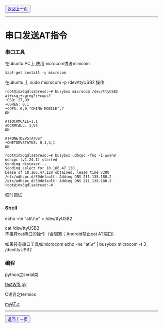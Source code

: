 <button onclick="window.location.href = '../Applications.html'"><font color=0x00FF >返回上一页</font></button>

----------

# 串口发送AT指令 #

### 串口工具 ###

在ubuntu PC上,使用microcom或者minicom

	$apt-get install -y microcom

在ubuntu 上
 sudo microcom -p /dev/ttyUSB2 操作
 
	root@imx6qdlsabresd:~# busybox microcom /dev/ttyUSB2 
	at+csq;+cgreg?;+cops? 
	+CSQ: 27,99 
	+CGREG: 0,1 
	+COPS: 0,0,"CHINA MOBILE",7 
	OK 
 
	AT$QCRMCALL=1,1 
	$QCRMCALL: 1,V4 
	OK 
 
	AT+QNETDEVSTATUS? 
	+QNETDEVSTATUS: 0,1,4,1 
	OK 
 
	root@imx6qdlsabresd:~# busybox udhcpc -fnq -i wwan0 
	udhcpc (v1.24.1) started 
	Sending discover... 
	Sending select for 10.166.47.120... 
	Lease of 10.166.47.120 obtained, lease time 7200 
	/etc/udhcpc.d/50default: Adding DNS 211.138.180.2 
	/etc/udhcpc.d/50default: Adding DNS 211.138.180.3 
	root@imx6qdlsabresd:~# 


临时调试

### Shell ###

echo -ne "ati\r\n" > /dev/ttyUSB2 

cat /dev/ttyUSB2    
	不推荐cat串口的操作（会阻塞；Android禁止cat AT端口）

如果装有串口工具如microcom
echo -ne "ati\r" | busybox microcom -t 3 /dev/ttyUSB2

### 编程 ###

python之serial类

[testWifi.py](testWifi.py)

C语言之termios

   [myAT.c](myAT.c)




----------

<button onclick="window.location.href = '../Applications.html'"><font color=0x00FF >返回上一页</font></button>









